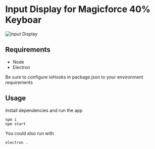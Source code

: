 # Input Display for Magicforce 40% Keyboar

![Input Display](https://i.imgur.com/FLrqafd.png)

## Requirements

* Node
* Electron

Be sure to configure ioHooks in package.json to your environment requirements

## Usage

Install dependencies and run the app
```
npm i
npm start
```

You could also run with
```
electron .
```